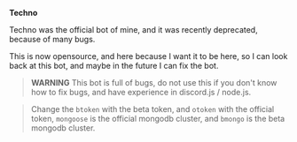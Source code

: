 **Techno**

Techno was the official bot of mine, and it was recently deprecated, because of many bugs.

This is now opensource, and here because I want it to be here, so I can look back at this bot, and maybe in the future I can fix the bot.

> **WARNING** This bot is full of bugs, do not use this if you don't know how to fix bugs, and have experience in discord.js / node.js.

> Change the `btoken` with the beta token, and `otoken` with the official token, `mongoose` is the official mongodb cluster, and `bmongo` is the beta mongodb cluster.
